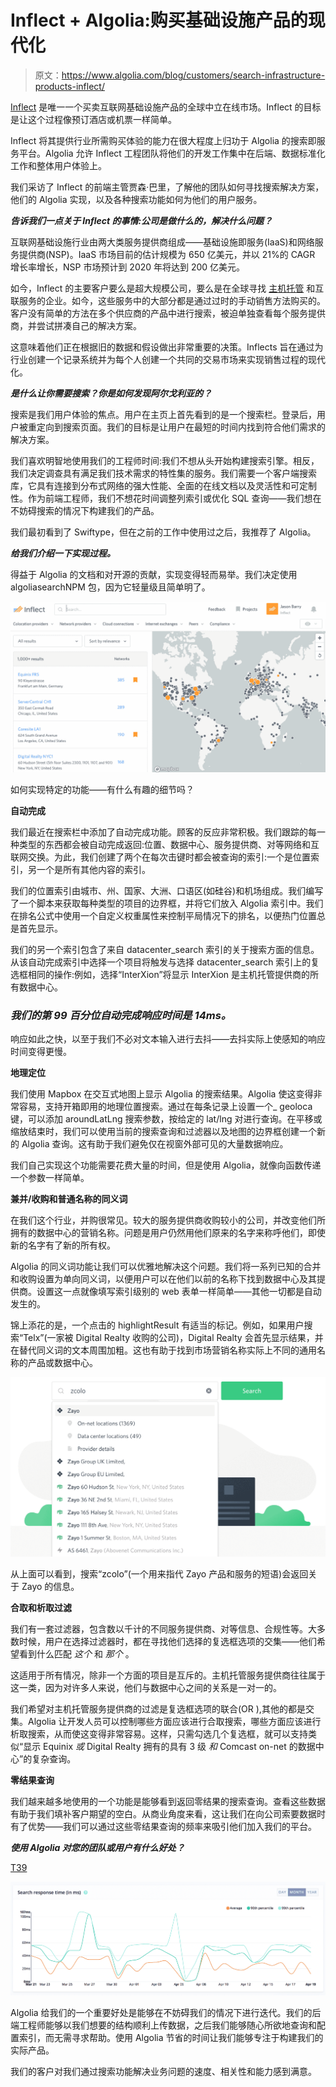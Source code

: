 # Inflect + Algolia:购买基础设施产品的现代化

> 原文：<https://www.algolia.com/blog/customers/search-infrastructure-products-inflect/>

[Inflect](https://inflect.com/) 是唯一一个买卖互联网基础设施产品的全球中立在线市场。Inflect 的目标是让这个过程像预订酒店或机票一样简单。

Inflect 将其提供行业所需购买体验的能力在很大程度上归功于 Algolia 的搜索即服务平台。Algolia 允许 Inflect 工程团队将他们的开发工作集中在后端、数据标准化工作和整体用户体验上。

我们采访了 Inflect 的前端主管贾森·巴里，了解他的团队如何寻找搜索解决方案，他们的 Algolia 实现，以及各种搜索功能如何为他们的用户服务。

***告诉我们一点关于 Inflect 的事情:公司是做什么的，解决什么问题？***

互联网基础设施行业由两大类服务提供商组成——基础设施即服务(IaaS)和网络服务提供商(NSP)。IaaS 市场目前的估计规模为 650 亿美元，并以 21%的 CAGR 增长率增长，NSP 市场预计到 2020 年将达到 200 亿美元。

如今，Inflect 的主要客户要么是超大规模公司，要么是在全球寻找 [主机托管](https://searchmicroservices.techtarget.com/definition/colocation-colo) 和互联服务的企业。如今，这些服务中的大部分都是通过过时的手动销售方法购买的。客户没有简单的方法在多个供应商的产品中进行搜索，被迫单独查看每个服务提供商，并尝试拼凑自己的解决方案。

这意味着他们正在根据旧的数据和假设做出非常重要的决策。Inflects 旨在通过为行业创建一个记录系统并为每个人创建一个共同的交易市场来实现销售过程的现代化。

***是什么让你需要搜索？你是如何发现阿尔戈利亚的？***

搜索是我们用户体验的焦点。用户在主页上首先看到的是一个搜索栏。登录后，用户被重定向到搜索页面。我们的目标是让用户在最短的时间内找到符合他们需求的解决方案。

我们喜欢明智地使用我们的工程师时间:我们不想从头开始构建搜索引擎。相反，我们决定调查具有满足我们技术需求的特性集的服务。我们需要一个客户端搜索库，它具有连接到分布式网络的强大性能、全面的在线文档以及灵活性和可定制性。作为前端工程师，我们不想花时间调整列索引或优化 SQL 查询——我们想在不妨碍搜索的情况下构建我们的产品。

我们最初看到了 Swiftype，但在之前的工作中使用过之后，我推荐了 Algolia。

***给我们介绍一下实现过程。***

得益于 Algolia 的文档和对开源的贡献，实现变得轻而易举。我们决定使用algoliasearchNPM 包，因为它轻量级且简单明了。

[![](img/852be7627f300084337729a9503181ef.png)](https://blog-api.algolia.com/wp-content/uploads/2018/06/image4.gif)

如何实现特定的功能——有什么有趣的细节吗？

**自动完成**

我们最近在搜索栏中添加了自动完成功能。顾客的反应非常积极。我们跟踪的每一种类型的东西都会被自动完成返回:位置、数据中心、服务提供商、对等网络和互联网交换。为此，我们创建了两个在每次击键时都会被查询的索引:一个是位置索引，另一个是所有其他内容的索引。

我们的位置索引由城市、州、国家、大洲、口语区(如硅谷)和机场组成。我们编写了一个脚本来获取每种类型的项目的边界框，并将它们放入 Algolia 索引中。我们在排名公式中使用一个自定义权重属性来控制平局情况下的排名，以便热门位置总是首先显示。

我们的另一个索引包含了来自 datacenter_search 索引的关于搜索方面的信息。从该自动完成索引中选择一个项目将触发与选择 datacenter_search 索引上的复选框相同的操作:例如，选择“InterXion”将显示 InterXion 是主机托管提供商的所有数据中心。

### [](#our-99th-percentile-autocomplete-response-time-is-14ms)*我们的第 99 百分位自动完成响应时间是 14ms。*

响应如此之快，以至于我们不必对文本输入进行去抖——去抖实际上使感知的响应时间变得更慢。

**地理定位**

我们使用 Mapbox 在交互式地图上显示 Algolia 的搜索结果。Algolia 使这变得非常容易，支持开箱即用的地理位置搜索。通过在每条记录上设置一个_ geoloca键，可以添加 aroundLatLng 搜索参数，按给定的 lat/lng 对进行查询。在平移或缩放结束时，我们可以使用当前的搜索查询和过滤器以及地图的边界框创建一个新的 Algolia 查询。这有助于我们避免仅在视窗外部可见的大量数据响应。

我们自己实现这个功能需要花费大量的时间，但是使用 Algolia，就像向函数传递一个参数一样简单。

**兼并/收购和普通名称的同义词**

在我们这个行业，并购很常见。较大的服务提供商收购较小的公司，并改变他们所拥有的数据中心的营销名称。问题是用户仍然用他们原来的名字来称呼他们，即使新的名字有了新的所有权。

Algolia 的同义词功能让我们可以优雅地解决这个问题。我们将一系列已知的合并和收购设置为单向同义词，以便用户可以在他们以前的名称下找到数据中心及其提供商。设置这一点就像填写索引级别的 web 表单一样简单——其他一切都是自动发生的。

锦上添花的是，一个点击的 highlightResult 有适当的标记。例如，如果用户搜索“Telx”(一家被 Digital Realty 收购的公司)，Digital Realty 会首先显示结果，并在替代同义词的文本周围加粗。这也有助于找到市场营销名称实际上不同的通用名称的产品或数据中心。

[![](img/eee3f177f15db61e16b42131602b7e07.png)](https://blog-api.algolia.com/wp-content/uploads/2018/06/image2.png)

从上面可以看到，搜索“zcolo”(一个用来指代 Zayo 产品和服务的短语)会返回关于 Zayo 的信息。

**合取和析取过滤**

我们有一套过滤器，包含数以千计的不同服务提供商、对等信息、合规性等。大多数时候，用户在选择过滤器时，都在寻找他们选择的复选框选项的交集——他们希望看到什么匹配 *这个* 和 *那个* 。

这适用于所有情况，除非一个方面的项目是互斥的。主机托管服务提供商往往属于这一类，因为对许多人来说，他们与数据中心之间的关系是一对一的。

我们希望对主机托管服务提供商的过滤是复选框选项的联合(OR ),其他的都是交集。Algolia 让开发人员可以控制哪些方面应该进行合取搜索，哪些方面应该进行析取搜索，从而使这变得非常容易。这样，只需勾选几个复选框，就可以支持类似“显示 Equinix *或* Digital Realty 拥有的具有 3 级 *和* Comcast on-net 的数据中心”的复杂查询。

**零结果查询**

我们越来越多地使用的一个功能是能够看到返回零结果的搜索查询。查看这些数据有助于我们填补客户期望的空白。从商业角度来看，这让我们在向公司索要数据时有了优势——我们可以通过这些零结果查询的频率来吸引他们加入我们的平台。

***使用 Algolia 对您的团队或用户有什么好处？***

[T39](https://blog-api.algolia.com/wp-content/uploads/2018/06/image3.png)

[![](img/c5c69331557ab12707b3259b0f0b4312.png)](https://blog-api.algolia.com/wp-content/uploads/2018/06/image1.png)

Algolia 给我们的一个重要好处是能够在不妨碍我们的情况下进行迭代。我们的后端工程师能够以我们想要的结构顺利上传数据，之后我们能够随心所欲地查询和配置索引，而无需寻求帮助。使用 Algolia 节省的时间让我们能够专注于构建我们的实际产品。

我们的客户对我们通过搜索功能解决业务问题的速度、相关性和能力感到满意。